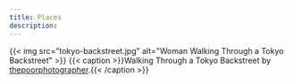 ```yaml
---
title: Places
description:
---
```

{{< img src="tokyo-backstreet.jpg" alt="Woman Walking Through a Tokyo Backstreet" >}}
{{< caption >}}Walking Through a Tokyo Backstreet by [thepoorphotographer](https://pixabay.com/photos/tokyo-woman-market-city-people-4436914/).{{< /caption >}}